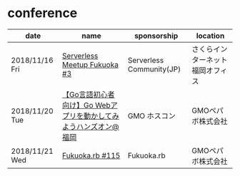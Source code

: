 # conference

| date | name | sponsorship | location |
| --- | --- | --- | --- |
| 2018/11/16 Fri | [Serverless Meetup Fukuoka #3](https://serverless.connpass.com/event/102585/) | Serverless Community(JP) | さくらインターネット福岡オフィス
| 2018/11/20 Tue | [【Go言語初心者向け】Go Webアプリを動かしてみようハンズオン@福岡](https://gmohoscon.connpass.com/event/107223/) | GMO ホスコン | GMOペパボ株式会社
| 2018/11/21 Wed | [Fukuoka.rb #115](https://fukuokarb.connpass.com/event/110153/) | Fukuoka.rb | GMOペパボ株式会社